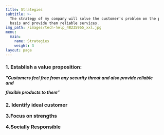 ```yaml
---
title: Strategies
subtitle: >-
  The strategy of my company will solve the customer’s problem on the priority
  basis and provide them reliable services.
img_path: /images/tech-help_48235965_xxl.jpg
menu:
  main:
    name: Strategies
    weight: 3
layout: page
---
```

<h3>1. Establish a value proposition:</h3>

 **_"Customers feel free from any security threat and also provide reliable and_**

**_flexible products to them”_**

**<h3>2. Identify  ideal customer**

**3.Focus on strengths**

**4.Socially Responsible</h3>**

# 

```

```

##
